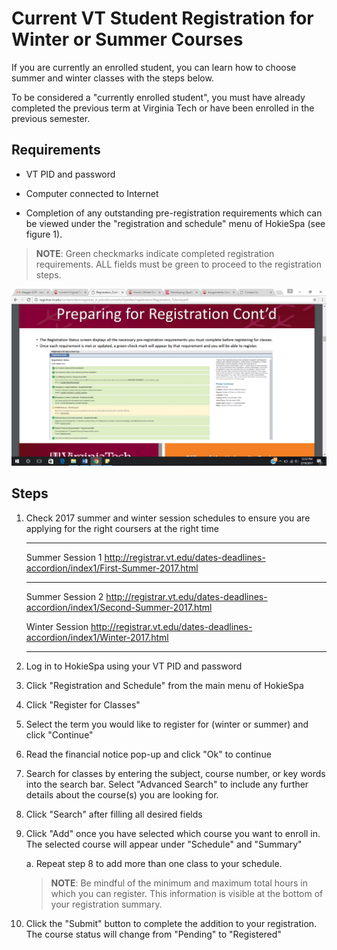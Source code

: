 # Current VT Student Registration for Winter or Summer Courses

If you are currently an enrolled student, you can learn how to choose
summer and winter classes with the steps below.

To be considered a "currently enrolled student", you must have already
completed the previous term at Virginia Tech or have been enrolled in
the previous semester.

## Requirements

- VT PID and password

- Computer connected to Internet

- Completion of any outstanding pre-registration requirements which
    can be viewed under the "registration and schedule" menu of HokieSpa
    (see figure 1).

> **NOTE**: Green checkmarks indicate completed registration requirements.
ALL fields must be green to proceed to the registration steps.

![images](images/media/image1.png)

## Steps

1. Check 2017 summer and winter session schedules to ensure you are applying for the right coursers at the right time

    ----------------------------------------------------------------------

    Summer Session 1    <http://registrar.vt.edu/dates-deadlines-accordion/index1/First-Summer-2017.html>

    ----------------------------------------------------------------------

    Summer Session 2    <http://registrar.vt.edu/dates-deadlines-accordion/index1/Second-Summer-2017.html>

    Winter Session      <http://registrar.vt.edu/dates-deadlines-accordion/index1/Winter-2017.html>

    ----------------------------------------------------------------------

2. Log in to HokieSpa using your VT PID and password

3. Click "Registration and Schedule" from the main menu of HokieSpa

4. Click "Register for Classes"

5. Select the term you would like to register for (winter or summer)
    and click "Continue"

6. Read the financial notice pop-up and click "Ok" to continue

7. Search for classes by entering the subject, course number, or key
    words into the search bar. Select "Advanced Search" to include any
    further details about the course(s) you are looking for.

8. Click "Search" after filling all desired fields

9. Click "Add" once you have selected which course you want to enroll
    in. The selected course will appear under "Schedule" and "Summary"

    a.  Repeat step 8 to add more than one class to your schedule.

    > **NOTE**: Be mindful of the minimum and maximum total hours in which
    > you can register. This information is visible at the bottom of your
    > registration summary.

10. Click the "Submit" button to complete the addition to your
    registration. The course status will change from "Pending" to
    "Registered"
